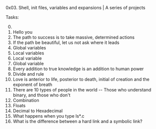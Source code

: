 0x03. Shell, init files, variables and expansions | A series of projects

Tasks:

0. <o>
1. Hello you
2. The path to success is to take massive, determined actions
3. If the path be beautiful, let us not ask where it leads
4. Global variables
5. Local variables
6. Local variable
7. Global variable
8. Every addition to true knowledge is an addition to human power
9. Divide and rule
10. Love is anterior to life, posterior to death, initial of creation and the exponent of breath
11. There are 10 types of people in the world -- Those who understand binary, and those who don't
12. Combination
13. Floats
14. Decimal to Hexadecimal
15. What happens when you type ls*.c
16. What is the difference between a hard link and a symbolic link?
